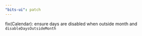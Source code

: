 ```yaml
---
"bits-ui": patch
---
```


fix(Calendar): ensure days are disabled when outside month and `disableDaysOutsideMonth`
